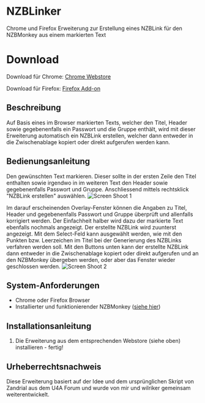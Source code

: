 # NZBLinker
Chrome und Firefox Erweiterung zur Erstellung eines NZBLink für den NZBMonkey aus einem markierten Text

# Download
Download für Chrome: [Chrome Webstore](https://chrome.google.com/webstore/detail/nzblinker/podpddhcepkggomgplkpkdhehckkllab)

Download für Firefox: [Firefox Add-on](https://addons.mozilla.org/de/firefox/addon/nzblinker/)

## Beschreibung
Auf Basis eines im Browser markierten Texts, welcher den Titel, Header sowie gegebenenfalls ein Passwort und die Gruppe enthält, wird mit dieser Erweiterung automatisch ein NZBLink erstellen, welcher dann entweder in die Zwischenablage kopiert oder direkt aufgerufen werden kann.

## Bedienungsanleitung
Den gewünschten Text markieren. Dieser sollte in der ersten Zeile den Titel enthalten sowie irgendwo in im weiteren Text den Header sowie gegebenenfalls Passwort und Gruppe.
Anschliessend mittels rechtsklick "NZBLink erstellen" auswählen.
![Screen Shoot 1](https://github.com/Tensai75/NZBLinker/raw/master/screenshoots/NZBLinker1.jpg)

Im darauf erscheinenden Overlay-Fenster können die Angaben zu Titel, Header und gegebenenfalls Passwort und Gruppe überprüft und allenfalls korrigiert werden. Der Einfachheit halber wird dazu der markierte Text ebenfalls nochmals angezeigt.
Der erstellte NZBLink wird zuunterst angezeigt.
Mit dem Select-Feld kann ausgewählt werden, wie mit den Punkten bzw. Leerzeichen im Titel bei der Generierung des NZBLinks verfahren werden soll.
Mit den Buttons unten kann der erstellte NZBLink dann entweder in die Zwischenablage kopiert oder direkt aufgerufen und an den NZBMonkey übergeben werden, oder aber das Fenster wieder geschlossen werden.
![Screen Shoot 2](https://github.com/Tensai75/NZBLinker/raw/master/screenshoots/NZBLinker2.jpg)

## System-Anforderungen
* Chrome oder Firefox Browser
* Installierter und funktionierender NZBMonkey ([siehe hier](https://github.com/Tensai75/nzb-monkey))

## Installationsanleitung
1. Die Erweiterung aus dem entsprechenden Webstore (siehe oben) installieren - fertig!

## Urheberrechtsnachweis
Diese Erweiterung basiert auf der Idee und dem ursprünglichen Skript von Zandrial aus dem U4A Forum und wurde von mir und wilriker gemeinsam weiterentwickelt.
